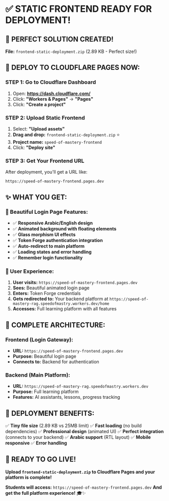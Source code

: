 # ✅ **STATIC FRONTEND READY FOR DEPLOYMENT!**

## 🎉 **PERFECT SOLUTION CREATED!**

**File:** `frontend-static-deployment.zip` (2.89 KB - Perfect size!)

## 🚀 **DEPLOY TO CLOUDFLARE PAGES NOW:**

### **STEP 1: Go to Cloudflare Dashboard**
1. Open: **https://dash.cloudflare.com/**
2. Click: **"Workers & Pages"** → **"Pages"**
3. Click: **"Create a project"**

### **STEP 2: Upload Static Frontend**
1. Select: **"Upload assets"**
2. **Drag and drop:** `frontend-static-deployment.zip` ⭐
3. **Project name:** `speed-of-mastery-frontend`
4. Click: **"Deploy site"**

### **STEP 3: Get Your Frontend URL**
After deployment, you'll get a URL like:
```
https://speed-of-mastery-frontend.pages.dev
```

## ✨ **WHAT YOU GET:**

### **🔐 Beautiful Login Page Features:**
- ✅ **Responsive Arabic/English design**
- ✅ **Animated background with floating elements**
- ✅ **Glass morphism UI effects**
- ✅ **Token Forge authentication integration**
- ✅ **Auto-redirect to main platform**
- ✅ **Loading states and error handling**
- ✅ **Remember login functionality**

### **🎯 User Experience:**
1. **User visits:** `https://speed-of-mastery-frontend.pages.dev`
2. **Sees:** Beautiful animated login page
3. **Enters:** Token Forge credentials
4. **Gets redirected to:** Your backend platform at `https://speed-of-mastery-rag.speedofmastry.workers.dev/home`
5. **Accesses:** Full learning platform with all features

## 🔄 **COMPLETE ARCHITECTURE:**

### **Frontend (Login Gateway):**
- **URL:** `https://speed-of-mastery-frontend.pages.dev`
- **Purpose:** Beautiful login page
- **Connects to:** Backend for authentication

### **Backend (Main Platform):**
- **URL:** `https://speed-of-mastery-rag.speedofmastry.workers.dev`
- **Purpose:** Full learning platform
- **Features:** AI assistants, lessons, progress tracking

## 🎉 **DEPLOYMENT BENEFITS:**

✅ **Tiny file size** (2.89 KB vs 25MB limit)
✅ **Fast loading** (no build dependencies)
✅ **Professional design** (animated UI)
✅ **Perfect integration** (connects to your backend)
✅ **Arabic support** (RTL layout)
✅ **Mobile responsive**
✅ **Error handling**

## 🚀 **READY TO GO LIVE!**

**Upload `frontend-static-deployment.zip` to Cloudflare Pages and your platform is complete!**

**Students will access:** `https://speed-of-mastery-frontend.pages.dev`
**And get the full platform experience!** 🎓✨

